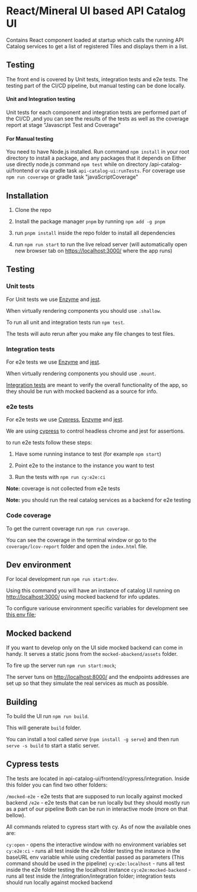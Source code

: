 # React/Mineral UI based API Catalog UI

Contains React component loaded at startup which calls the running API Catalog services to get a list of registered Tiles and displays them in a list.


## Testing

The front end is covered by Unit tests, integration tests and e2e tests. The testing part of the CI/CD pipeline, but manual testing
can be done locally. 

#### Unit and Integration testing

Unit tests for each component and integration tests are performed part of the CI/CD ,and you can see the results of the tests as well as the coverage report
at stage "Javascript Test and Coverage"

#### For Manual testing

You need to have Node.js installed. Run command `npm install` in your root directory to install a package, and any packages that it depends on
Either use directly node.js command ``npm test`` while on directory /api-catalog-ui/frontend or via gradle task `api-catalog-ui:runTests`. 
For coverage use ``npm run coverage`` or gradle task "javaScriptCoverage"



## Installation

1. Clone the repo

2. Install the package manager `pnpm` by running `npm add -g pnpm`

3. run `pnpm install` inside the repo folder to install all dependencies

3. run `npm run start` to run the live reload server (will automatically open new browser tab on <https://localhost:3000/> where the app runs)

## Testing

### Unit tests

For Unit tests we use [Enzyme](https://github.com/airbnb/enzyme) and [jest](https://jestjs.io/).

When virtually rendering components you should use `.shallow`.

To run all unit and integration tests run `npm test`.

The tests will auto rerun after you make any file changes to test files.

### Integration tests

For e2e tests we use [Enzyme](https://github.com/airbnb/enzyme) and [jest](https://jestjs.io/).

When virtually rendering components you should use `.mount`.

[Integration tests](src/integration-tests) are meant to verify the overall functionality of the app, so they should be run with mocked backend as a source for info.

### e2e tests

For e2e tests we use [Cypress](https://github.com/cypress-io/cypress), [Enzyme](https://github.com/airbnb/enzyme) and [jest](https://jestjs.io/).

We are using [cypress](https://github.com/cypress-io/cypress) to control headless chrome and jest for assertions.

to run e2e tests follow these steps:

1. Have some running instance to test (for example `npm start`)

2. Point e2e to the instance to the instance you want to test

3. Run the tests with `npm run cy:e2e:ci`

**Note:** coverage is not collected from e2e tests

**Note:** you should run the real catalog services as a backend for e2e testing

### Code coverage

To get the current coverage run `npm run coverage`.

You can see the coverage in the terminal window or go to the `coverage/lcov-report` folder and open the `index.html` file.

## Dev environment

For local development run `npm run start:dev`.

Using this command you will have an instance of catalog UI running on <http://localhost:3000/> using mocked backend for info updates.

To configure variouse environment specific variables for development see [this env file](./.env.development);

## Mocked backend

If you want to develop only on the UI side mocked backend can come in handy. It serves a static jsons from the `mocked-abackend/assets` folder.

To fire up the server run `npm run start:mock`;

The server tuns on <http://localhost:8000/> and the endpoints addresses are set up so that they simulate the real services as much as possible.

## Building

To build the UI run `npm run build`.

This will generate `build` folder.

You can install a tool called _serve_ (`npm install -g serve`) and then run `serve -s build` to start a static server.

## Cypress tests

The tests are located in api-catalog-ui/frontend/cypress/integration. Inside this folder you can find two other folders:

`/mocked-e2e` - e2e tests that are supposed to run locally against mocked backend
`/e2e` - e2e tests that can be run locally but they should mostly run as a part of our pipeline
Both can be run in interactive mode (more on that bellow).

All commands related to cypress start with cy.
As of now the available ones are:

`cy:open` - opens the interactive window with no environment variables set
`cy:e2e:ci` - runs all test inside the e2e folder testing the instance in the baseURL env variable while using credential passed as parameters (This command should be used in the pipeline)
`cy:e2e:localhost` - runs all test inside the e2e folder testing the localhost instance
`cy:e2e:mocked-backend` - runs all test inside the /integration/integration folder; integration tests should run locally against mocked backend


